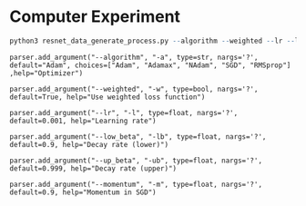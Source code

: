 # Computer Experiment

```r
python3 resnet_data_generate_process.py --algorithm --weighted --lr --low_beta --up_beta --momentum
```


`parser.add_argument("--algorithm", "-a", type=str, nargs='?', default="Adam", choices=["Adam", "Adamax", "NAdam", "SGD", "RMSprop"] ,help="Optimizer")`

`parser.add_argument("--weighted", "-w", type=bool, nargs='?', default=True, help="Use weighted loss function")`

`parser.add_argument("--lr", "-l", type=float, nargs='?', default=0.001, help="Learning rate")`

`parser.add_argument("--low_beta", "-lb", type=float, nargs='?', default=0.9, help="Decay rate (lower)")`

`parser.add_argument("--up_beta", "-ub", type=float, nargs='?', default=0.999, help="Decay rate (upper)")`

`parser.add_argument("--momentum", "-m", type=float, nargs='?', default=0.9, help="Momentum in SGD")`
 
